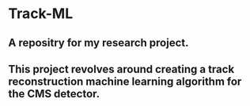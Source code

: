 # Track-ML
## A repositry for my research project. 
## This project revolves around creating a track reconstruction machine learning algorithm for the CMS detector.

